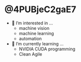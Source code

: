 # @4PUBjeC2gaE7
- 👀 I’m interested in ...
  - machine vision
  - machine learning
  - automation
- 🌱 I’m currently learning ...
  - NVIDIA CUDA programming
  - Clean Agile

<!---
4PUBjeC2gaE7/4PUBjeC2gaE7 is a ✨ special ✨ repository because its `README.md` (this file) appears on your GitHub profile.
You can click the Preview link to take a look at your changes.
--->
